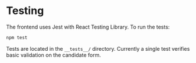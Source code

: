 # Testing

The frontend uses Jest with React Testing Library. To run the tests:

```bash
npm test
```

Tests are located in the `__tests__/` directory. Currently a single test verifies basic validation on the candidate form.
